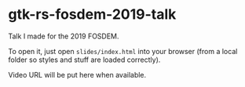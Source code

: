 # gtk-rs-fosdem-2019-talk

Talk I made for the 2019 FOSDEM.

To open it, just open `slides/index.html` into your browser (from a local folder so styles and stuff are loaded correctly).

Video URL will be put here when available.

